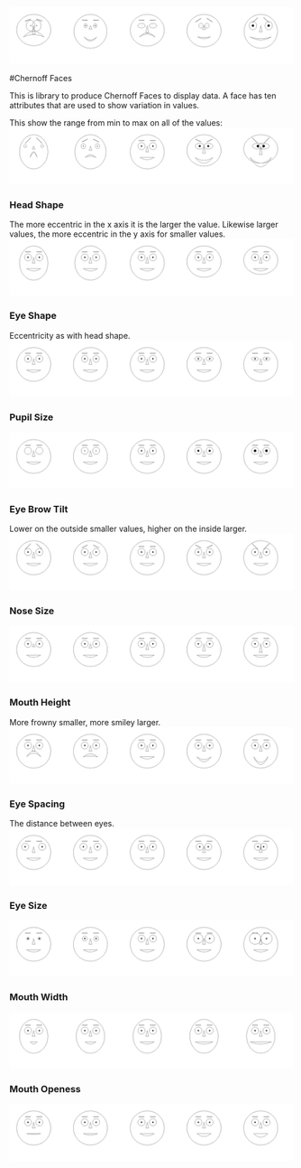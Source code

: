 ![Random Chernoff Faces](images/random.png)

#Chernoff Faces

This is library to produce Chernoff Faces to display data. A face has ten 
attributes that are used to show variation in values. 

This show the range from min to max on all of the values:
![Min/Max values](images/min-max.png)

### Head Shape 
The more eccentric in the x axis it is the larger the value. Likewise larger values, 
 the more eccentric in the y axis for smaller values.
![Head shape](images/head-shape.png)

### Eye Shape 
Eccentricity as with head shape.
![Eye shape](images/eye-shape.png)

### Pupil Size
![Pupil size](images/pupile-size.png)

### Eye Brow Tilt 
Lower on the outside smaller values, higher on the inside larger.
![Eye brow tilt](images/eye-brow-tilt.png)

### Nose Size
![Nose size](images/nose-size.png)

### Mouth Height 
More frowny smaller, more smiley larger.
![Mouth height](images/mouth-height.png)

### Eye Spacing 
The distance between eyes.
![Eye spacing](images/eye-spacing.png)

### Eye Size
![Eye size](images/eye-size.png)

### Mouth Width
![Mouth width](images/mouth-width.png)

### Mouth Openess
![Mouth openess](images/mouth-openess.png)


